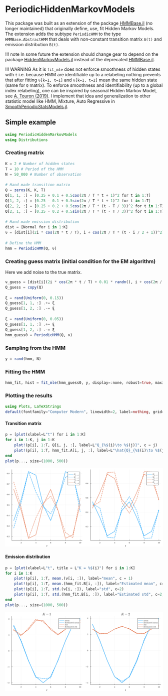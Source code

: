 # PeriodicHiddenMarkovModels

This package was built as an extension of the package [HMMBase.jl](https://github.com/maxmouchet/HMMBase.jl) (no longer maintained) that originally define, use, fit Hidden Markov Models.
The extension adds the subtype `PeriodicHMM` to the type `HMMBase.AbstractHMM` that deals with non-constant transition matrix `A(t)` and emission distribution `B(t)`.

!!! note
    In some future the extension should change gear to depend on the package [HiddenMarkovModels.jl](https://github.com/gdalle/HiddenMarkovModels.jl) instead of the deprecated [HMMBase.jl](https://github.com/maxmouchet/HMMBase.jl).

!!! WARNING
    As it is `fit_mle` does not enforce smoothness of hidden states with `t` i.e. because HMM are identifiable up to a relabeling nothing prevents that after fitting `ν[k=1, t=1]` and `ν[k=1, t=2]` mean the same hidden state (same for `Q` matrix).
    To enforce smoothness and identifiability (up to a global index relabeling), one can be inspired by seasonal Hidden Markov Model, see [A. Touron (2019)](https://link.springer.com/article/10.1007/s11222-019-09854-4).
    I implement that idea and generalization to other statistic model like HMM, Mixture, Auto Regressive in [SmoothPeriodicStatsModels.jl](https://github.com/dmetivie/SmoothPeriodicStatsModels.jl).

## Simple example

```julia
using PeriodicHiddenMarkovModels
using Distributions
```

### Creating matrix

```julia
K = 2 # Number of hidden states
T = 10 # Period of the HMM
N = 50_000 # Number of observation

# Hand made transition matrix
Q = zeros(K, K, T)
Q[1, 1, :] = [0.25 + 0.1 + 0.5cos(2π / T * t + 1)^2 for t in 1:T]
Q[1, 2, :] = [0.25 - 0.1 + 0.5sin(2π / T * t + 1)^2 for t in 1:T]
Q[2, 2, :] = [0.25 + 0.2 + 0.5cos(2π / T * (t - T / 3))^2 for t in 1:T]
Q[2, 1, :] = [0.25 - 0.2 + 0.5sin(2π / T * (t - T / 3))^2 for t in 1:T]

# Hand made emission distribution
dist = [Normal for i in 1:K]
ν = [dist[i](2i * cos(2π * t / T), i + cos(2π / T * (t - i / 2 + 1))^2) for i in 1:K, t in 1:T]

# Define the HMM
hmm = PeriodicHMM(Q, ν)
```

### Creating guess matrix (initial condition for the EM algorithm)

Here we add noise to the true matrix.

```julia
ν_guess = [dist[i](2i * cos(2π * t / T) + 0.01 * randn(), i + cos(2π / T * (t - i / 2 + 1))^2 + 0.05 * randn()) for i in 1:K, t in 1:T]
Q_guess = copy(Q)

ξ = rand(Uniform(0, 0.15))
Q_guess[1, 1, :] .+= ξ
Q_guess[1, 2, :] .-= ξ

ξ = rand(Uniform(0, 0.05))
Q_guess[1, 1, :] .+= ξ
Q_guess[1, 2, :] .-= ξ
hmm_guess0 = PeriodicHMM(Q, ν)
```

### Sampling from the HMM

```julia
y = rand(hmm, N)
```

### Fitting the HMM

```julia
hmm_fit, hist = fit_mle(hmm_guess0, y, display=:none, robust=true, maxiter=1000)
```

### Plotting the results

```julia
using Plots, LaTeXStrings
default(fontfamily="Computer Modern", linewidth=2, label=nothing, grid=true, framestyle=:default)
```

#### Transition matrix

```julia
p = [plot(xlabel=L"t") for i in 1:K]
for i in 1:K, j in 1:K
    plot!(p[i], 1:T, Q[i, j, :], label=L"Q_{%$(i)\to %$(j)}", c = j)
    plot!(p[i], 1:T, hmm_fit.A[i, j, :], label=L"\hat{Q}_{%$(i)\to %$(j)}", c=j, s=:dash)
end
plot(p..., size=(1000, 500))
```

![Time dependent transition matrix coefficient](img/Q_estiamated.svg)

#### Emission distribution

```julia
p = [plot(xlabel=L"t", title = L"K = %$(i)") for i in 1:K]
for i in 1:K
    plot!(p[i], 1:T, mean.(ν[i, :]), label="mean", c = 1)
    plot!(p[i], 1:T, mean.(hmm_fit.B[i, :]), label="Estimated mean", c=1, s=:dash)
    plot!(p[i], 1:T, std.(ν[i, :]), label="std", c=2)
    plot!(p[i], 1:T, std.(hmm_fit.B[i, :]), label="Estimated std", c=2, s=:dash)
end
plot(p..., size=(1000, 500))
```

![Emission distribution parameters](img/nu_estiamated.svg)
